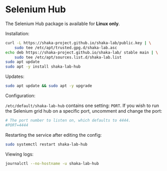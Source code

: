 # Selenium Hub

The Selenium Hub package is available for **Linux only**.


Installation:

```sh
curl -L https://shaka-project.github.io/shaka-lab/public.key | \
    sudo tee /etc/apt/trusted.gpg.d/shaka-lab.asc
echo deb https://shaka-project.github.io/shaka-lab/ stable main | \
    sudo tee /etc/apt/sources.list.d/shaka-lab.list
sudo apt update
sudo apt -y install shaka-lab-hub
```

Updates:

```sh
sudo apt update && sudo apt -y upgrade
```

Configuration:

`/etc/default/shaka-lab-hub` contains one setting: `PORT`.
If you wish to run the Selenium grid hub on a specific port, uncomment and
change the port:

```sh
# The port number to listen on, which defaults to 4444.
#PORT=4444
```

Restarting the service after editing the config:

```sh
sudo systemctl restart shaka-lab-hub
```

Viewing logs:

```sh
journalctl --no-hostname -u shaka-lab-hub
```
